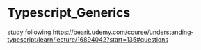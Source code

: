 # Typescript_Generics
study following https://bearit.udemy.com/course/understanding-typescript/learn/lecture/16894042?start=135#questions
